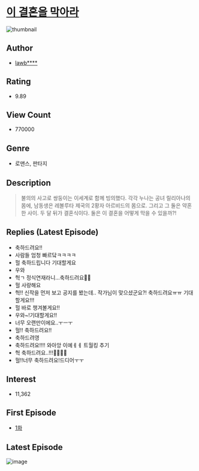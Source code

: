 # [이 결혼을 막아라](https://comic.naver.com/bestChallenge/list?titleId=784497)
![thumbnail](https://image-comic.pstatic.net/user_contents_data/challenge_comic/2021/11/03/351007/thumbnail_202x1647b64f09c_0cfc_448d_8ece_acc417d5bcc7_00002969.JPEG)

## Author
- [lawb****](https://comic.naver.com/artistTitle?id=351007)

## Rating
- 9.89

## View Count
- 770000

## Genre
- 로맨스, 판타지

## Description
> 불의의 사고로 쌍둥이는 이세계로 함께 빙의했다. 각각 누나는 공녀 릴리아나의 몸에, 남동생은 레볼루타 제국의 2황자 아르비드의 몸으로. 그리고 그 둘은 약혼한 사이. 두 달 뒤가 결혼식이다. 둘은 이 결혼을 어떻게 막을 수 있을까?!

## Replies (Latest Episode)
- 축하드려요!!
- 사람들 엄청 빠르닼ㅋㅋㅋㅋ
- 헐 축하드립니다 기대할게요
- 우와
- 헉ㄱ 정식연재라니...축하드려요🎉🎉
- 헐 사랑해요
- 헉!! 신작을 먼저 보고 공지를 봤는데.. 작가님이 맞으셨군요?! 축하드려요ㅠㅠ 기대할게요!!!
- 헐 바로 챙겨볼게요!!
- 우와~!기대할게요!!
- 너무 오랜만이에요..ㅜㅡㅜ
- 헐!! 축하드려요!!
- 축하드려영
- 축하드려요!!!! 와아앙 이예ㅔㅔ 트월킹 추기
- 헉 축하드려요..!!!🤩🤩🤩🥳
- 헐!!너무 축하드려요!드디어ㅜㅜ

## Interest
- 11,362

## First Episode
- [1화](https://comic.naver.com/bestChallenge/detail?titleId=784497&no=1)

## Latest Episode
![image](https://image-comic.pstatic.net/user_contents_data/challenge_comic/2023/01/08/351007/upload_3631368281818020152.jpeg)
